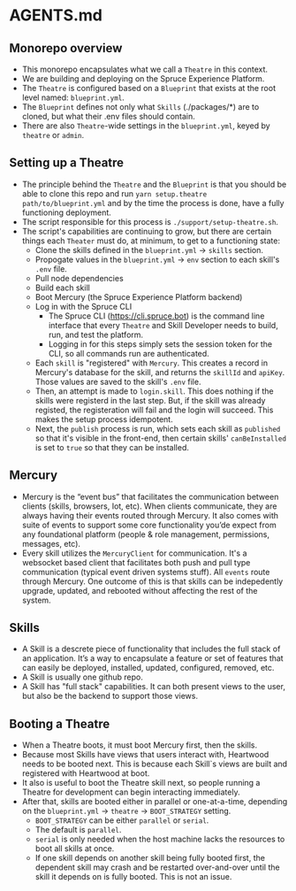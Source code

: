 # AGENTS.md
 
## Monorepo overview
- This monorepo encapsulates what we call a `Theatre` in this context.
- We are building and deploying on the Spruce Experience Platform.
- The `Theatre` is configured based on a `Blueprint` that exists at the root level named: `blueprint.yml`.
- The `Blueprint` defines not only what `Skills` (./packages/*) are to cloned, but what their .env files should contain.
- There are also `Theatre`-wide settings in the `blueprint.yml`, keyed by `theatre` or `admin`.

## Setting up a Theatre
- The principle behind the `Theatre` and the `Blueprint` is that you should be able to clone this repo and run `yarn setup.theatre path/to/blueprint.yml` and by the time the process is done, have a fully functioning deployment.
- The script responsible for this process is `./support/setup-theatre.sh`.
- The script's capabilities are continuing to grow, but there are certain things each `Theater` must do, at minimum, to get to a functioning state:
  - Clone the skills defined in the `blueprint.yml` -> `skills` section.
  - Propogate values in the `blueprint.yml` -> `env` section to each skill's `.env` file.
  - Pull node dependencies
  - Build each skill
  - Boot Mercury (the Spruce Experience Platform backend)
  - Log in with the Spruce CLI
    - The Spruce CLI (https://cli.spruce.bot) is the command line interface that every `Theatre` and Skill Developer needs to build, run, and test the platform.
    - Logging in for this steps simply sets the session token for the CLI, so all commands run are authenticated.
  - Each `skill` is "registered" with `Mercury`. This creates a record in Mercury's database for the skill, and returns the `skillId` and `apiKey`. Those values are saved to the skill's `.env` file.
  - Then, an attempt is made to `login.skill`. This does nothing if the skills were registerd in the last step. But, if the skill was already registed, the registeration will fail and the login will succeed. This makes the setup process idempotent.
  - Next, the `publish` process is run, which sets each skill as `published` so that it's visible in the front-end, then certain skills' `canBeInstalled` is set to `true` so that they can be installed.

## Mercury
- Mercury is the “event bus” that facilitates the communication between clients (skills, browsers, Iot, etc). When clients communicate, they are always having their events routed through Mercury. It also comes with suite of events to support some core functionality you’de expect from any foundational platform (people & role management, permissions, messages, etc).
- Every skill utilizes the `MercuryClient` for communication. It's a websocket based client that facilitates both push and pull type communication (typical event driven systems stuff). All `events` route through Mercury. One outcome of this is that skills can be indepedently upgrade, updated, and rebooted without affecting the rest of the system.

## Skills
- A Skill is a descrete piece of functionality that includes the full stack of an application. It’s a way to encapsulate a feature or set of features that can easily be deployed, installed, updated, configured, removed, etc.
- A Skill is usually one github repo.
- A Skill has "full stack" capabilities. It can both present views to the user, but also be the backend to support those views.

## Booting a Theatre
 - When a Theatre boots, it must boot Mercury first, then the skills.
 - Because most Skills have views that users interact with, Heartwood needs to be booted next. This is because each Skill`s views are built and registered with Heartwood at boot.
 - It also is useful to boot the Theatre skill next, so people running a Theatre for development can begin interacting immediately.
 - After that, skills are booted either in parallel or one-at-a-time, depending on the `blueprint.yml` -> `theatre` -> `BOOT_STRATEGY` setting.
   - `BOOT_STRATEGY` can be either `parallel` or `serial`.
   - The default is `parallel`.
   - `serial` is only needed when the host machine lacks the resources to boot all skills at once.
   - If one skill depends on another skill being fully booted first, the dependent skill may crash and be restarted over-and-over until the skill it depends on is fully booted. This is not an issue.